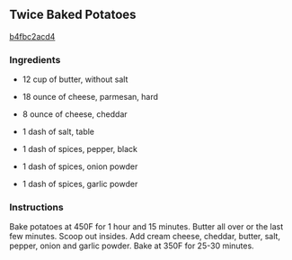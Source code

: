 ## Twice Baked Potatoes

[b4fbc2acd4](http://www.food.com/recipe/twice-baked-potatoes-327698)

### Ingredients

 - 12 cup of butter, without salt

 - 18 ounce of cheese, parmesan, hard

 - 8 ounce of cheese, cheddar

 - 1 dash of salt, table

 - 1 dash of spices, pepper, black

 - 1 dash of spices, onion powder

 - 1 dash of spices, garlic powder

### Instructions

Bake potatoes at 450F for 1 hour and 15 minutes. Butter all over or the last few minutes. Scoop out insides. Add cream cheese, cheddar, butter, salt, pepper, onion and garlic powder. Bake at 350F for 25-30 minutes.